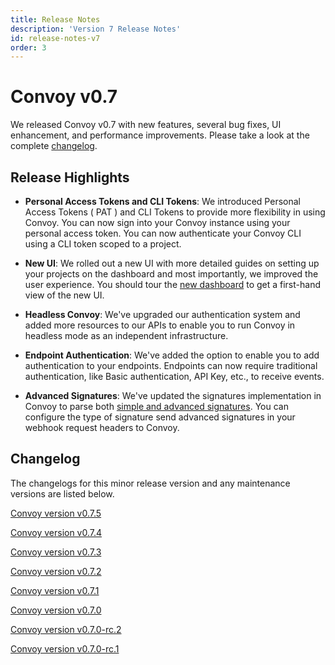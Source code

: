 ```yaml
--- 
title: Release Notes
description: 'Version 7 Release Notes'
id: release-notes-v7
order: 3
---
```


# Convoy v0.7

We released Convoy v0.7 with new features, several bug fixes, UI enhancement, and performance improvements. Please take a look at the complete [changelog](#changelog).

## Release Highlights

- **Personal Access Tokens and CLI Tokens**: We introduced Personal Access Tokens ( PAT ) and CLI Tokens to provide more flexibility in using Convoy. You can now sign into your Convoy instance using your personal access token. You can now authenticate your Convoy CLI using a CLI token scoped to a project.

- **New UI**: We rolled out a new UI with more detailed guides on setting up your projects on the dashboard and most importantly, we improved the user experience. You should tour the [new dashboard](https://dashboard.getconvoy.io) to get a first-hand view of the new UI.

- **Headless Convoy**: We've upgraded our authentication system and added more resources to our APIs to enable you to run Convoy in headless mode as an independent infrastructure.

- **Endpoint Authentication**: We've added the option to enable you to add authentication to your endpoints. Endpoints can now require traditional authentication, like Basic authentication, API Key, etc., to receive events.

- **Advanced Signatures**: We've updated the signatures implementation in Convoy to parse both [simple and advanced signatures](/docs/manual/signatures). You can configure the type of signature send advanced signatures in your webhook request headers to Convoy.

## Changelog

The changelogs for this minor release version and any maintenance versions are listed below.

[Convoy version v0.7.5](https://github.com/frain-dev/convoy/releases/tag/v0.7.5)

[Convoy version v0.7.4](https://github.com/frain-dev/convoy/releases/tag/v0.7.4)

[Convoy version v0.7.3](https://github.com/frain-dev/convoy/releases/tag/v0.7.3)

[Convoy version v0.7.2](https://github.com/frain-dev/convoy/releases/tag/v0.7.2)

[Convoy version v0.7.1](https://github.com/frain-dev/convoy/releases/tag/v0.7.1)


[Convoy version v0.7.0](https://github.com/frain-dev/convoy/releases/tag/v0.7.0)

[Convoy version v0.7.0-rc.2](https://github.com/frain-dev/convoy/releases/tag/v0.7.0-rc.2)

[Convoy version v0.7.0-rc.1](https://github.com/frain-dev/convoy/releases/tag/v0.7.0-rc.1)
